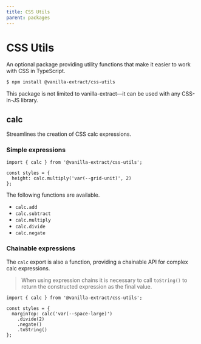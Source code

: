 ```yaml
---
title: CSS Utils
parent: packages
---
```


# CSS Utils

An optional package providing utility functions that make it easier to work with CSS in TypeScript.

```bash
$ npm install @vanilla-extract/css-utils
```

This package is not limited to vanilla-extract—it can be used with any CSS-in-JS library.

## calc

Streamlines the creation of CSS calc expressions.

### Simple expressions

```tsx
import { calc } from '@vanilla-extract/css-utils';

const styles = {
  height: calc.multiply('var(--grid-unit)', 2)
};
```

The following functions are available.

- `calc.add`
- `calc.subtract`
- `calc.multiply`
- `calc.divide`
- `calc.negate`

### Chainable expressions

The `calc` export is also a function, providing a chainable API for complex calc expressions.

> When using expression chains it is necessary to call `toString()` to return the constructed expression as the final value.

```tsx
import { calc } from '@vanilla-extract/css-utils';

const styles = {
  marginTop: calc('var(--space-large)')
    .divide(2)
    .negate()
    .toString()
};
```

